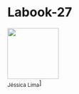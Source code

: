 # Labook-27

<img src="https://avatars.githubusercontent.com/u/102320940?v=4" width=115><br><sub>Jéssica Lima</sub>]
